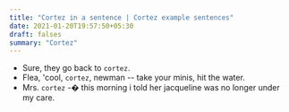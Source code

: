 ```yaml
---
title: "Cortez in a sentence | Cortez example sentences"
date: 2021-01-20T19:57:50+05:30
draft: falses
summary: "Cortez"
---
```

- Sure, they go back to `cortez`.
- Flea, 'cool, `cortez`, newman -- take your minis, hit the water.
- Mrs. `cortez` -� this morning i told her jacqueline was no longer under my care.
                 
